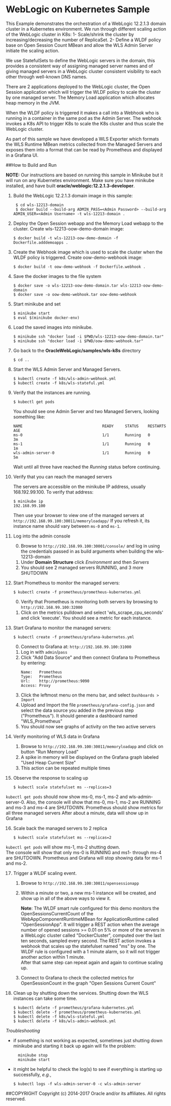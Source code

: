 WebLogic on Kubernetes Sample
=========================================
This Example demonstrates the orchestration of a WebLogic 12.2.1.3 domain cluster in a Kubernetes environment. We run through different scaling action of the WebLogic cluster in K8s:
	1- Scale/shrink  the cluster by increasing/decreasing the number of ReplicaSet.
	2- Define a WLDF policy base on Open Session Count MBean and allow the WLS Admin Server initiate the scaling action.

We use StatefulSets to define the WebLogic servers in the domain, this provides a consistent way of assigning managed server names and of giving managed servers in a WebLogic cluster consistent visibility to each other through well-known DNS names.  

There are 2 applications deployed to the WebLogic cluster, the Open Session application which will trigger the WLDF policy to scale the cluster by one managed server.  The Memory Load application which allocates heap memory in the JVM.

When the WLDF policy is triggered it makes a call into a Webhook who is running in a container in the same pod as the Admin Server.  The webhook invokes a K8s API to trigger K8s to scale the K8s cluster and thus scale the WebLogic cluster.

As part of this sample we have developed a WLS Exporter which formats the WLS Runtime  MBean  metrics collected from the Managed Servers and exposes them into a format that can be read by Prometheus and displayed in a Grafana UI.

##How to Build and Run

**NOTE:** Our instructions are based on running this sample in Minikube but it will run on any Kubernetes environment. Make sure you have minikube installed, and have built **oracle/weblogic:12.2.1.3-developer**. 

1. Build the WebLogic 12.2.1.3 domain image in this sample:

   ```
    $ cd wls-12213-domain
    $ docker build --build-arg ADMIN_PASS=<Admin Password> --build-arg ADMIN_USER=<Admin Username> -t wls-12213-domain .
   ```

2.  Deploy the Open Session webapp and the Memory Load webapp to the cluster.  Create wls-12213-oow-demo-domain image:
    ```
    $ docker build -t wls-12213-oow-demo-domain -f Dockerfile.adddemoapps .
    ```

3.  Create the Webhook image which is used to scale the cluster when the WLDF policy is triggered.  Create oow-demo-webhook image:
    ```
    $ docker build -t oow-demo-webhook -f Dockerfile.webhook .
    ```

4.  Save the docker images to the file system
    ```
    $ docker save -o wls-12213-oow-demo-domain.tar wls-12213-oow-demo-domain
    $ docker save -o oow-demo-webhook.tar oow-demo-webhook
    ```

5.  Start minikube and set
    ```
    $ minikube start 
    $ eval $(minikube docker-env)
    ```

6.  Load the saved images into minikube.  
    ```
    $ minikube ssh "docker load -i $PWD/wls-12213-oow-demo-domain.tar"
    $ minikube ssh "docker load -i $PWD/oow-demo-webhook.tar"
    ```

7.  Go back to the **OracleWebLogic/samples/wls-k8s** directory
    ```
    $ cd ..
    ```

8.  Start the WLS Admin Server and Managed Servers. 
    ```
    $ kubectl create -f k8s/wls-admin-webhook.yml
    $ kubectl create -f k8s/wls-stateful.yml
    ```

9.  Verify that the instances are running.
    ```
    $ kubectl get pods
    ```
    
    You should see one Admin Server and two Managed Servers, looking something like:
    ```
    NAME                                   READY     STATUS    RESTARTS   AGE
    ms-0                                   1/1       Running   0          3m
    ms-1                                   1/1       Running   0          1m
    wls-admin-server-0                     1/1       Running   0          5m
    ```

    Wait until all three have reached the _Running_ status before continuing.

10. Verify that you can reach the managed servers

    The servers are accessible on the minikube IP address, usually 168.192.99.100. To verify that address:
    
     ```
     $ minikube ip
     192.168.99.100
     ```
   
    Then use your browser to view one of the managed servers at `http://192.168.99.100:30011/memoryloadapp/`
    If you refresh it, its instance name should vary between `ms-0` and `ms-1`.
    
11. Log into the admin console

    0. Browse to `http://192.168.99.100:30001/console/` and log in using the credentials passed in as build arguments when building the wls-12213-domain 
    1. Under **Domain Structure** click *Environment* and then *Servers*
    2. You should see 2 managed servers RUNNING, and 3 more SHUTDOWN 
    
12. Start Prometheus to monitor the managed servers:
     ```
     $ kubectl create -f prometheus/prometheus-kubernetes.yml
     ```

     0. Verify that Prometheus is monitoring both servers by browsing to `http://192.168.99.100:32000`
     1. Click on the metrics pulldown and select 'wls_scrape_cpu_seconds' and click 'execute'. You should see a metric for each instance.

13. Start Grafana to monitor the managed servers:
     ```
     $ kubectl create -f prometheus/grafana-kubernetes.yml
     ```
     0. Connect to Grafana at: `http://192.168.99.100:31000`
     1. Log in with `admin`/`pass`
     2.  Click "Add Data Source" and then connect Grafana to Prometheus by entering:
         ```
         Name:   Prometheus
         Type:   Prometheus
         Url:    http://prometheus:9090
         Access: Proxy
         ```
     3. Click the leftmost menu on the menu bar, and select `Dashboards > Import`
     4. Upload and Import the file `prometheus/grafana-config.json` and select the data source
    you added in the previous step ("Prometheus"). It should generate a dashboard named "WLS_Prometheus"
     5. You should now see graphs of activity on the two active servers

14. Verify monitoring of WLS data in Grafana

    1. Browse to `http://192.168.99.100:30011/memoryloadapp` and click on button "Run Memory Load"
    2. A spike in memory will be displayed on the Grafana graph labeled "Used Heap Current Size"
    3. This action can be repeated multiple times

15. Observe the response to scaling up
     ```
     $ kubectl scale statefulset ms --replicas=3 
     ```

   `kubectl get pods` should now show ms-0, ms-1, ms-2 and wls-admin-server-0.  Also,
   the console will show that ms-0, ms-1, ms-2 are RUNNING and ms-3 and ms-4 are SHUTDOWN.
   Prometheus should show metrics for all three managed servers
   After about a minute, data will show up in Grafana

16. Scale back the managed servers to 2 replica
     ```
     $ kubectl scale statefulset ms --replicas=2
     ```

   `kubectl get pods` will show ms-1, ms-2 shutting down.  
   The console will show that only ms-0 is RUNNING and ms1- through ms-4 are SHUTDOWN.
   Prometheus and Grafana will stop showing data for ms-1 and ms-2.

17. Trigger a WLDF scaling event.

    1. Browse to `http://192.168.99.100:30011/opensessionapp`
    2. Within a minute or two, a new ms-1 instance will be created, and show up in all of the above ways to view it.
        
        **Note**: The WLDF smart rule configured for this demo monitors the OpenSessionsCurrentCount of the 
        WebAppComponentRuntimeMBean for ApplicationRuntime called "OpenSessionApp". It will trigger
        a REST action when the average number of opened sessions >= 0.01 on 5% or more of the servers in a WebLogic cluster called
        "DockerCluster", computed over the last ten seconds, sampled every second. The REST action invokes a webhook 
        that scales up the statefulset named "ms" by one.
        The WLDF rule is configured with a 1 minute alarm, so it will not trigger another action within 1 minute.  
        After that same step can repeat again and again to continue scaling up.
    3. Connect to Grafana to check the collected metrics for OpenSessionCount in the 
       graph "Open Sessions Current Count"

18. Clean up by shutting down the services. Shutting down the WLS instances can take some time.
     ```
     $ kubectl delete -f prometheus/grafana-kubernetes.yml
     $ kubectl delete -f prometheus/prometheus-kubernetes.yml
     $ kubectl delete -f k8s/wls-stateful.yml
     $ kubectl delete -f k8s/wls-admin-webhook.yml
     ```

*Troubleshooting*
  - if something is not working as expected, sometimes just shutting down minikube and 
    starting it back up again will fix the problem:
    ```
      minikube stop
      minikube start
    ```
    
  - it might be helpful to check the log(s) to see if everything is starting up successfully, *e.g.*,
    ```
    $ kubectl logs -f wls-admin-server-0 -c wls-admin-server
    ```
##COPYRIGHT
Copyright (c) 2014-2017 Oracle and/or its affiliates. All rights reserved.
